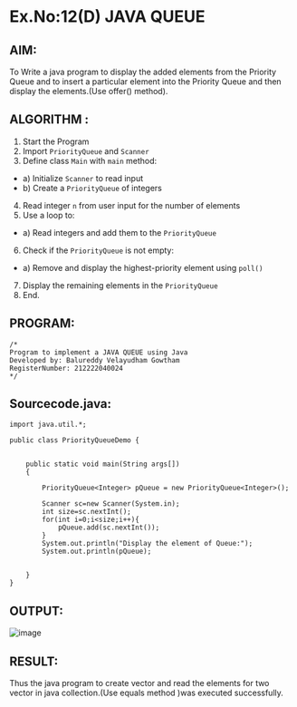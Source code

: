 # Ex.No:12(D) JAVA QUEUE
## AIM:
To Write a java program to display the added elements from the Priority Queue and to insert a particular element into the Priority Queue and then display the elements.(Use offer() method).


## ALGORITHM :
1.	Start the Program
2.	Import `PriorityQueue` and `Scanner`
3.	Define class `Main` with `main` method:
-	a) Initialize `Scanner` to read input
-	b) Create a `PriorityQueue` of integers
4.	Read integer `n` from user input for the number of elements
5.	Use a loop to:
-	a) Read integers and add them to the `PriorityQueue`
6.	Check if the `PriorityQueue` is not empty:
-	a) Remove and display the highest-priority element using `poll()`
7.	Display the remaining elements in the `PriorityQueue`
8.	End.





## PROGRAM:
 ```
/*
Program to implement a JAVA QUEUE using Java
Developed by: Balureddy Velayudham Gowtham
RegisterNumber: 212222040024
*/
```

## Sourcecode.java:

```
import java.util.*;

public class PriorityQueueDemo {
	

	public static void main(String args[])
	{
	
		PriorityQueue<Integer> pQueue = new PriorityQueue<Integer>();
        
	    Scanner sc=new Scanner(System.in);
	    int size=sc.nextInt();
	    for(int i=0;i<size;i++){
	        pQueue.add(sc.nextInt());
	    }
	    System.out.println("Display the element of Queue:");
		System.out.println(pQueue);

		
	}
}

```


## OUTPUT:

![image](https://github.com/user-attachments/assets/197adc1b-59d4-4ca1-bf8a-9a263da6fdb2)


## RESULT:
Thus the java program to create vector and read the elements for two vector in java collection.(Use equals method )was executed successfully.


